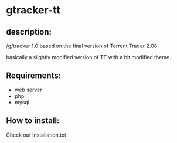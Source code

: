 gtracker-tt
===========

description:
------------
/g/tracker 1.0 based on the final version of Torrent Trader 2.08

basically a slightly modified version of TT with a bit modified theme.

Requirements:
-------------
* web server 
* php
* mysql

How to install:
--------------

Check out Installation.txt


